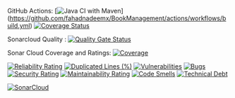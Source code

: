 GitHub Actions: [![Java CI with Maven](https://github.com/fahadnadeemx/BookManagement/actions/workflows/build.yml/badge.svg)] (https://github.com/fahadnadeemx/BookManagement/actions/workflows/build.yml)
[![Coverage Status](https://coveralls.io/repos/github/fahadnadeemx/BookManagement/badge.svg?branch=master)](https://coveralls.io/github/fahadnadeemx/BookManagement?branch=master)

Sonarcloud Quality :
[![Quality Gate Status](https://sonarcloud.io/api/project_badges/measure?project=fahadnadeemx_BookManagement&metric=alert_status)](https://sonarcloud.io/summary/new_code?id=fahadnadeemx_BookManagement)

Sonar Cloud Coverage and Ratings:
[![Coverage](https://sonarcloud.io/api/project_badges/measure?project=fahadnadeemx_BookManagement&metric=coverage)](https://sonarcloud.io/summary/new_code?id=fahadnadeemx_BookManagement)

[![Reliability Rating](https://sonarcloud.io/api/project_badges/measure?project=fahadnadeemx_BookManagement&metric=reliability_rating)](https://sonarcloud.io/summary/new_code?id=fahadnadeemx_BookManagement)
[![Duplicated Lines (%)](https://sonarcloud.io/api/project_badges/measure?project=fahadnadeemx_BookManagement&metric=duplicated_lines_density)](https://sonarcloud.io/summary/new_code?id=fahadnadeemx_BookManagement)
[![Vulnerabilities](https://sonarcloud.io/api/project_badges/measure?project=fahadnadeemx_BookManagement&metric=vulnerabilities)](https://sonarcloud.io/summary/new_code?id=fahadnadeemx_BookManagement)
[![Bugs](https://sonarcloud.io/api/project_badges/measure?project=fahadnadeemx_BookManagement&metric=bugs)](https://sonarcloud.io/summary/new_code?id=fahadnadeemx_BookManagement)
[![Security Rating](https://sonarcloud.io/api/project_badges/measure?project=fahadnadeemx_BookManagement&metric=security_rating)](https://sonarcloud.io/summary/new_code?id=fahadnadeemx_BookManagement)
[![Maintainability Rating](https://sonarcloud.io/api/project_badges/measure?project=fahadnadeemx_BookManagement&metric=sqale_rating)](https://sonarcloud.io/summary/new_code?id=fahadnadeemx_BookManagement)
[![Code Smells](https://sonarcloud.io/api/project_badges/measure?project=fahadnadeemx_BookManagement&metric=code_smells)](https://sonarcloud.io/summary/new_code?id=fahadnadeemx_BookManagement)
[![Technical Debt](https://sonarcloud.io/api/project_badges/measure?project=fahadnadeemx_BookManagement&metric=sqale_index)](https://sonarcloud.io/summary/new_code?id=fahadnadeemx_BookManagement)

[![SonarCloud](https://sonarcloud.io/images/project_badges/sonarcloud-black.svg)](https://sonarcloud.io/summary/new_code?id=fahadnadeemx_BookManagement)
